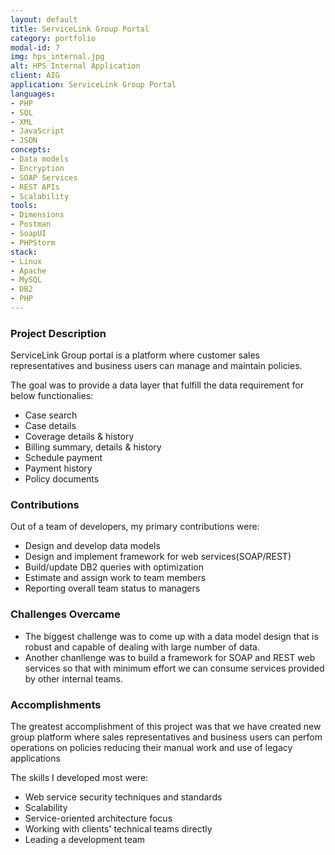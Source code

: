 ```yaml
---
layout: default
title: ServiceLink Group Portal
category: portfolio
modal-id: 7
img: hps_internal.jpg
alt: HPS Internal Application
client: AIG
application: ServiceLink Group Portal
languages:
- PHP
- SQL
- XML
- JavaScript
- JSON
concepts:
- Data models
- Encryption
- SOAP Services
- REST APIs
- Scalability
tools:
- Dimensions
- Postman
- SoapUI
- PHPStorm
stack:
- Linux
- Apache
- MySQL
- DB2
- PHP
---
```


### Project Description

ServiceLink Group portal is a platform where customer sales representatives and business users can manage and maintain policies.

The goal was to provide a data layer that fulfill the data requirement for below functionalies:

* Case search
* Case details
* Coverage details & history
* Billing summary, details & history
* Schedule payment
* Payment history
* Policy documents

### Contributions

Out of a team of developers, my primary contributions were:

* Design and develop data models
* Design and implement framework for web services(SOAP/REST)
* Build/update DB2 queries with optimization
* Estimate and assign work to team members
* Reporting overall team status to managers

### Challenges Overcame

 * The biggest challenge was to come up with a data model design that is robust and capable of dealing with large number of data.
 * Another chanllenge was to build a framework for SOAP and REST web services so that with minimum effort we can consume services provided by other internal teams.

### Accomplishments

The greatest accomplishment of this project was that we have created new group platform where sales representatives and business users can perfom operations on policies reducing their manual work and use of legacy applications

The skills I developed most were:

* Web service security techniques and standards
* Scalability
* Service-oriented architecture focus
* Working with clients' technical teams directly
* Leading a development team